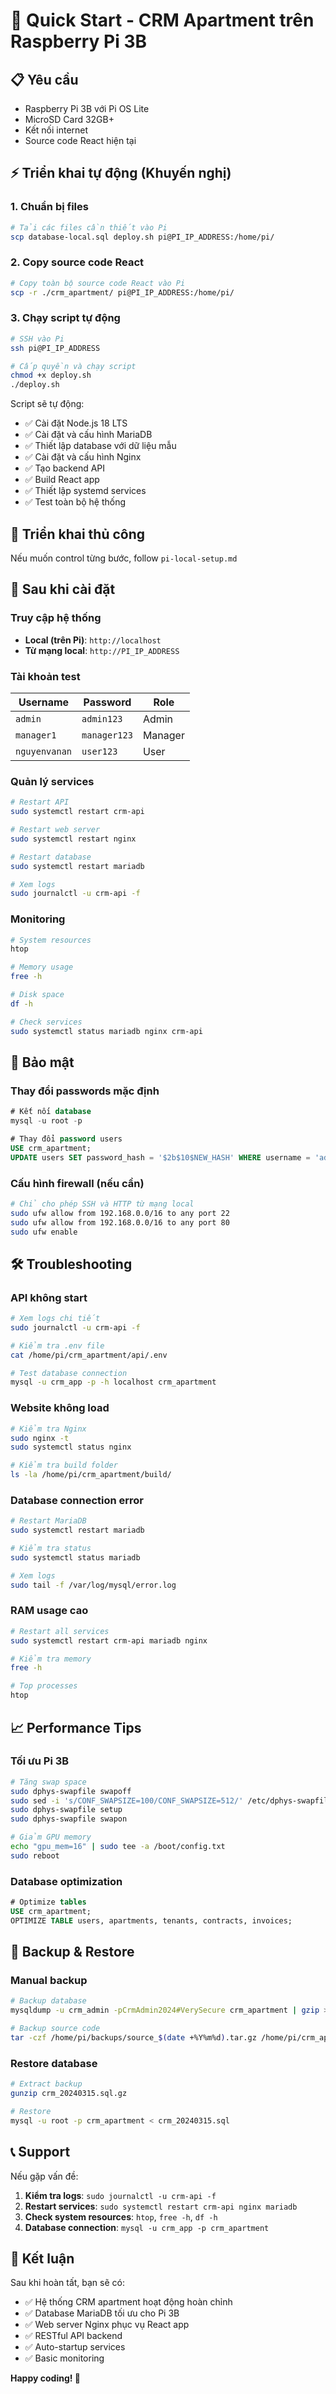 # 🚀 Quick Start - CRM Apartment trên Raspberry Pi 3B

## 📋 Yêu cầu

- Raspberry Pi 3B với Pi OS Lite
- MicroSD Card 32GB+
- Kết nối internet
- Source code React hiện tại

## ⚡ Triển khai tự động (Khuyến nghị)

### 1. Chuẩn bị files
```bash
# Tải các files cần thiết vào Pi
scp database-local.sql deploy.sh pi@PI_IP_ADDRESS:/home/pi/
```

### 2. Copy source code React
```bash
# Copy toàn bộ source code React vào Pi
scp -r ./crm_apartment/ pi@PI_IP_ADDRESS:/home/pi/
```

### 3. Chạy script tự động
```bash
# SSH vào Pi
ssh pi@PI_IP_ADDRESS

# Cấp quyền và chạy script
chmod +x deploy.sh
./deploy.sh
```

Script sẽ tự động:
- ✅ Cài đặt Node.js 18 LTS
- ✅ Cài đặt và cấu hình MariaDB
- ✅ Thiết lập database với dữ liệu mẫu
- ✅ Cài đặt và cấu hình Nginx
- ✅ Tạo backend API
- ✅ Build React app
- ✅ Thiết lập systemd services
- ✅ Test toàn bộ hệ thống

## 🔧 Triển khai thủ công

Nếu muốn control từng bước, follow `pi-local-setup.md`

## 🎯 Sau khi cài đặt

### Truy cập hệ thống
- **Local (trên Pi)**: `http://localhost`
- **Từ mạng local**: `http://PI_IP_ADDRESS`

### Tài khoản test
| Username | Password | Role |
|----------|----------|------|
| `admin` | `admin123` | Admin |
| `manager1` | `manager123` | Manager |
| `nguyenvanan` | `user123` | User |

### Quản lý services
```bash
# Restart API
sudo systemctl restart crm-api

# Restart web server
sudo systemctl restart nginx

# Restart database
sudo systemctl restart mariadb

# Xem logs
sudo journalctl -u crm-api -f
```

### Monitoring
```bash
# System resources
htop

# Memory usage
free -h

# Disk space
df -h

# Check services
sudo systemctl status mariadb nginx crm-api
```

## 🔐 Bảo mật

### Thay đổi passwords mặc định
```sql
# Kết nối database
mysql -u root -p

# Thay đổi password users
USE crm_apartment;
UPDATE users SET password_hash = '$2b$10$NEW_HASH' WHERE username = 'admin';
```

### Cấu hình firewall (nếu cần)
```bash
# Chỉ cho phép SSH và HTTP từ mạng local
sudo ufw allow from 192.168.0.0/16 to any port 22
sudo ufw allow from 192.168.0.0/16 to any port 80
sudo ufw enable
```

## 🛠️ Troubleshooting

### API không start
```bash
# Xem logs chi tiết
sudo journalctl -u crm-api -f

# Kiểm tra .env file
cat /home/pi/crm_apartment/api/.env

# Test database connection
mysql -u crm_app -p -h localhost crm_apartment
```

### Website không load
```bash
# Kiểm tra Nginx
sudo nginx -t
sudo systemctl status nginx

# Kiểm tra build folder
ls -la /home/pi/crm_apartment/build/
```

### Database connection error
```bash
# Restart MariaDB
sudo systemctl restart mariadb

# Kiểm tra status
sudo systemctl status mariadb

# Xem logs
sudo tail -f /var/log/mysql/error.log
```

### RAM usage cao
```bash
# Restart all services
sudo systemctl restart crm-api mariadb nginx

# Kiểm tra memory
free -h

# Top processes
htop
```

## 📈 Performance Tips

### Tối ưu Pi 3B
```bash
# Tăng swap space
sudo dphys-swapfile swapoff
sudo sed -i 's/CONF_SWAPSIZE=100/CONF_SWAPSIZE=512/' /etc/dphys-swapfile
sudo dphys-swapfile setup
sudo dphys-swapfile swapon

# Giảm GPU memory
echo "gpu_mem=16" | sudo tee -a /boot/config.txt
sudo reboot
```

### Database optimization
```sql
# Optimize tables
USE crm_apartment;
OPTIMIZE TABLE users, apartments, tenants, contracts, invoices;
```

## 🔄 Backup & Restore

### Manual backup
```bash
# Backup database
mysqldump -u crm_admin -pCrmAdmin2024#VerySecure crm_apartment | gzip > /home/pi/backups/crm_$(date +%Y%m%d).sql.gz

# Backup source code
tar -czf /home/pi/backups/source_$(date +%Y%m%d).tar.gz /home/pi/crm_apartment/
```

### Restore database
```bash
# Extract backup
gunzip crm_20240315.sql.gz

# Restore
mysql -u root -p crm_apartment < crm_20240315.sql
```

## 📞 Support

Nếu gặp vấn đề:

1. **Kiểm tra logs**: `sudo journalctl -u crm-api -f`
2. **Restart services**: `sudo systemctl restart crm-api nginx mariadb`
3. **Check system resources**: `htop`, `free -h`, `df -h`
4. **Database connection**: `mysql -u crm_app -p crm_apartment`

## 🎉 Kết luận

Sau khi hoàn tất, bạn sẽ có:
- ✅ Hệ thống CRM apartment hoạt động hoàn chỉnh
- ✅ Database MariaDB tối ưu cho Pi 3B  
- ✅ Web server Nginx phục vụ React app
- ✅ RESTful API backend
- ✅ Auto-startup services
- ✅ Basic monitoring

**Happy coding! 🍓** 